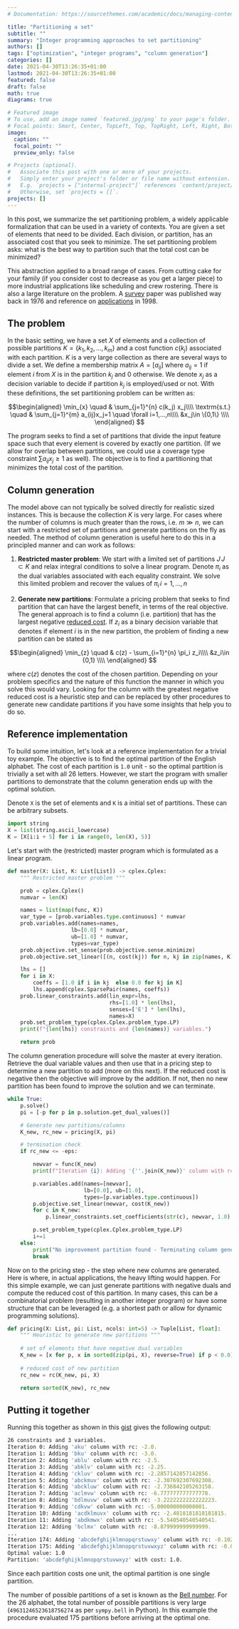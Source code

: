```yaml
---
# Documentation: https://sourcethemes.com/academic/docs/managing-content/

title: "Partitioning a set"
subtitle: ""
summary: "Integer programming approaches to set partitioning"
authors: []
tags: ["optimization", "integer programs", "column generation"]
categories: []
date: 2021-04-30T13:26:35+01:00
lastmod: 2021-04-30T13:26:35+01:00
featured: false
draft: false
math: true
diagrams: true

# Featured image
# To use, add an image named `featured.jpg/png` to your page's folder.
# Focal points: Smart, Center, TopLeft, Top, TopRight, Left, Right, BottomLeft, Bottom, BottomRight.
image:
  caption: ""
  focal_point: ""
  preview_only: false

# Projects (optional).
#   Associate this post with one or more of your projects.
#   Simply enter your project's folder or file name without extension.
#   E.g. `projects = ["internal-project"]` references `content/project/deep-learning/index.md`.
#   Otherwise, set `projects = []`.
projects: []
---
```


In this post, we summarize the set partitioning problem, a widely applicable formalization that can be used in a variety of contexts. You are given a set of elements that need to be divided. Each division, or partition, has an associated cost that you seek to minimize. The set partitioning problem asks: what is the best way to partition such that the total cost can be minimized?

This abstraction applied to a broad range of cases. From cutting cake for your family (if you consider cost to decrease as you get a larger piece) to more industrial applications like scheduling and crew rostering. There is also a large literature on the problem. A [survey](https://doi.org/10.1137/1018115) paper was published way back in 1976 and reference on [applications](https://doi.org/10.1007/978-1-4613-0303-9_9) in 1998.

## The problem

In the basic setting, we have a set $X$ of elements and a collection of possible partitions $K=\{k_1, k_2,...,k_m\}$ and a cost function $c(k_j)$ associated with each partition. $K$ is a very large collection as there are several ways to divide a set. We define a membership matrix $A = [a_{ij}]$ where $a_{ij}=1$ if element $i$ from $X$ is in the partition $k_j$ and $0$ otherwise. We denote $x_j$ as a decision variable to decide if partition $k_j$ is employed/used or not. With these definitions, the set partitioning problem can be written as:

$$\begin{aligned}
\min_{x} \quad & \sum_{j=1}^{n} c(k_j) x_j\\\\
\textrm{s.t.} \quad & \sum_{j=1}^{m} a_{ij}x_j=1 \quad \forall i=1,...,n\\\\
  &x_j\in \{0,1\}    \\\\
\end{aligned}
$$

The program seeks to find a set of partitions that divide the input feature space such that every element is covered by exactly one partition. (If we allow for overlap between partitions, we could use a coverage type constraint $\sum a_{ij}x_j \ge 1$ as well). The objective is to find a partitioning that minimizes the total cost of the partition.

## Column generation

The model above can not typically be solved directly for realistic sized instances. This is because the collection $K$ is very large. For cases where the number of columns is much greater than the rows, i.e. $m\gg n$, we can start with a restricted set of partitions and generate partitions on the fly as needed. The method of column generation is useful here to do this in a principled manner and can work as follows:

1. **Restricted master problem**: We start with a limited set of partitions $J\, J\subset K$ and relax integral conditions to solve a linear program. Denote $\pi_i$ as the dual variables associated with each equality constraint. We solve this limited problem and recover the values of $\pi_i\, i=1, ..., n$

2. **Generate new partitions**: Formulate a pricing problem that seeks to find partition that can have the largest benefit, in terms of the real objective.  The general approach is to find a column (i.e. partition) that has the largest negative [reduced cost](https://en.wikipedia.org/wiki/Reduced_cost). If $z_i$ as a binary decision variable that denotes if element $i$ is in the new partition, the problem of finding a new partition can be stated as

$$\begin{aligned}
\min_{z} \quad & c(z) - \sum_{i=1}^{n} \pi_i z_i\\\\
  &z_i\in {0,1}    \\\\
\end{aligned}
$$

where $c(z)$ denotes the cost of the chosen partition. Depending on your problem specifics and the nature of this function the manner in which you solve this would vary. Looking for the column with the greatest negative reduced cost is a heuristic step and can be replaced by other procedures to generate new candidate partitions if you have some insights that help you to do so.

## Reference implementation

To build some intuition, let's look at a reference implementation for a trivial toy example. The objective is to find the optimal partition of the English alphabet. The cost of each partition is `1.0` unit - so the optimal partition is trivially a set with all 26 letters. However, we start the program with smaller partitions to demonstrate that the column generation ends up with the optimal solution.

Denote `X` is the set of elements and `K` is a initial set of partitions. These can be arbitrary subsets. 
```python
import string
X = list(string.ascii_lowercase)
K = [X[i:i + 5] for i in range(0, len(X), 5)]
```

Let's start with the (restricted) master program which is formulated as a linear program. 
```python
def master(X: List, K: List[List]) -> cplex.Cplex:
    """ Restricted master problem """

    prob = cplex.Cplex()
    numvar = len(K)

    names = list(map(func, K))
    var_type = [prob.variables.type.continuous] * numvar
    prob.variables.add(names=names,
                    lb=[0.0] * numvar,
                    ub=[1.0] * numvar,
                    types=var_type)
    prob.objective.set_sense(prob.objective.sense.minimize)
    prob.objective.set_linear([(n, cost(kj)) for n, kj in zip(names, K)])

    lhs = []
    for i in X:
        coeffs = [1.0 if i in kj  else 0.0 for kj in K]
        lhs.append(cplex.SparsePair(names, coeffs))
    prob.linear_constraints.add(lin_expr=lhs,
                                rhs=[1.0] * len(lhs),
                                senses=['E'] * len(lhs),
                                names=X)
    prob.set_problem_type(cplex.Cplex.problem_type.LP)
    print(f"{len(lhs)} constraints and {len(names)} variables.")

    return prob
```

The column generation procedure will solve the master at every iteration. Retrieve the dual variable values and then use that in a pricing step to determine a new partition to add (more on this next). If the reduced cost is negative then the objective will improve by the addition. If not, then no new partition has been found to improve the solution and we can terminate. 
```python
while True:
    p.solve()
    pi = [-p for p in p.solution.get_dual_values()]

    # Generate new partitions/columns
    K_new, rc_new = pricing(X, pi)

    # termination check
    if rc_new <= -eps:

        newvar = func(K_new)
        print(f"Iteration {i}: Adding '{''.join(K_new)}' column with rc: {rc_new}.")

        p.variables.add(names=[newvar],
                        lb=[0.0], ub=[1.0],
                        types=[p.variables.type.continuous])
        p.objective.set_linear(newvar, cost(K_new))
        for c in K_new:
            p.linear_constraints.set_coefficients(str(c), newvar, 1.0)

        p.set_problem_type(cplex.Cplex.problem_type.LP)
        i+=1
    else:
        print("No improvement partition found - Terminating column generation.")
        break
```

Now on to the pricing step - the step where new columns are generated. Here is where, in actual applications, the heavy lifting would happen. For this simple example, we can just generate partitions with negative duals and compute the reduced cost of this partition. In many cases, this can be a combinatorial problem (resulting in another integer program) or have some structure that can be leveraged (e.g. a shortest path or allow for dynamic programming solutions). 

```python
def pricing(X: List, pi: List, ncols: int=5) -> Tuple[List, float]:
    """ Heuristic to generate new partitions """
    
    # set of elements that have negative dual variables
    K_new = [x for p, x in sorted(zip(pi, X), reverse=True) if p < 0.0]
    
    # reduced cost of new partition
    rc_new = rc(K_new, pi, X)

    return sorted(K_new), rc_new
```
## Putting it together

Running this together as shown in this [gist](https://gist.github.com/rahulnair23/b3be98553df6637f7b7fd4490e80991d) gives the following output:

```bash
26 constraints and 3 variables.
Iteration 0: Adding 'aku' column with rc: -2.0.
Iteration 1: Adding 'bku' column with rc: -3.0.
Iteration 2: Adding 'ablu' column with rc: -2.5.
Iteration 3: Adding 'abklv' column with rc: -2.25.
Iteration 4: Adding 'ckluv' column with rc: -2.2857142857142856.
Iteration 5: Adding 'abckmuv' column with rc: -2.307692307692308.
Iteration 6: Adding 'abckluw' column with rc: -2.736842105263158.
Iteration 7: Adding 'aclmvw' column with rc: -6.777777777777778.
Iteration 8: Adding 'bdlmuvw' column with rc: -3.2222222222222223.
Iteration 9: Adding 'cdkvw' column with rc: -5.000000000000001.
Iteration 10: Adding 'acdklmuvx' column with rc: -2.4818181818181815.
Iteration 11: Adding 'abdkmwx' column with rc: -5.540540540540541.
Iteration 12: Adding 'bclmx' column with rc: -8.879999999999999.
...
Iteration 174: Adding 'abcdefghijklmnopqrstuwxy' column with rc: -0.10279605263157898.
Iteration 175: Adding 'abcdefghijklmnopqrstuvwxyz' column with rc: -0.08656995788488508.
Optimal value: 1.0
Partition: 'abcdefghijklmnopqrstuvwxyz' with cost: 1.0.
```
Since each partition costs one unit, the optimal partition is one single partition.

The number of possible partitions of a set is known as the [Bell number](https://en.wikipedia.org/wiki/Bell_number). For the 26 alphabet, the total number of possible partitions is very large (`49631246523618756274` as per `sympy.bell` in Python). In this example the procedure evaluated 175 partitions before arriving at the optimal one.

